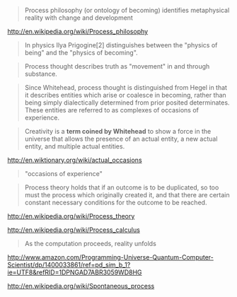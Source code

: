 
> Process philosophy (or ontology of becoming) identifies metaphysical reality with change and development

http://en.wikipedia.org/wiki/Process_philosophy

> In physics Ilya Prigogine[2] distinguishes between the "physics of being" and the "physics of becoming".

> Process thought describes truth as "movement" in and through substance.

> Since Whitehead, process thought is distinguished from Hegel in that it describes entities which arise or coalesce in becoming, rather than being simply dialectically determined from prior posited determinates. These entities are referred to as complexes of occasions of experience.

> Creativity is a **term coined by Whitehead** to show a force in the universe that allows the presence of an actual entity, a new actual entity, and multiple actual entities.

http://en.wiktionary.org/wiki/actual_occasions

> "occasions of experience"

> Process theory holds that if an outcome is to be duplicated, so too must the process which originally created it, and that there are certain constant necessary conditions for the outcome to be reached.

http://en.wikipedia.org/wiki/Process_theory

http://en.wikipedia.org/wiki/Process_calculus

> As the computation proceeds, reality unfolds

http://www.amazon.com/Programming-Universe-Quantum-Computer-Scientist/dp/1400033861/ref=pd_sim_b_1?ie=UTF8&refRID=1DPNGAD7ABR3059WD8HG

http://en.wikipedia.org/wiki/Spontaneous_process

